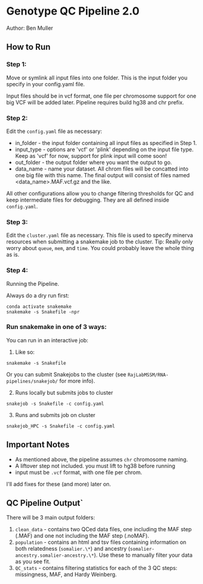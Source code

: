 # Genotype QC Pipeline 2.0

Author: Ben Muller

## How to Run
### Step 1:
Move or symlink all input files into one folder. This is the input folder you specify in your config.yaml file.

Input files should be in vcf format, one file per chromosome support for one big VCF will be added later. Pipeline requires build hg38 and chr prefix.

### Step 2:
Edit the `config.yaml` file as necessary: 
- in_folder - the input folder containing all input files as specified in Step 1.
- input_type - options are 'vcf' or 'plink' depending on the input file type. Keep as 'vcf' for now, support for plink input will come soon!
- out_folder - the output folder where you want the output to go.
- data_name - name your dataset. All chrom files will be concatted into one big file with this name. The final output will consist of files named <data_name>.MAF.vcf.gz and the like.

All other configurations allow you to change filtering thresholds for QC and keep intermediate files for debugging. They are all defined inside `config.yaml`.

### Step 3:
Edit the `cluster.yaml` file as necessary. This file is used to specify minerva resources when submitting a snakemake job to the cluster.
Tip: Really only worry about `queue`, `mem`, and `time`. You could probably leave the whole thing as is.

### Step 4:
Running the Pipeline.

Always do a dry run first:
```
conda activate snakemake
snakemake -s Snakefile -npr
```
### Run snakemake in one of 3 ways:

You can run in an interactive job:

1. Like so:
```
snakemake -s Snakefile
```
 Or you can submit Snakejobs to the cluster (see `RajLabMSSM/RNA-pipelines/snakejob/` for more info).

2. Runs locally but submits jobs to cluster
```
snakejob -s Snakefile -c config.yaml
```
3. Runs and submits job on cluster
```
snakejob_HPC -s Snakefile -c config.yaml
```

## Important Notes
- As mentioned above, the pipeline assumes `chr` chromosome naming.
- A liftover step not included. you must lift to hg38 before running
- input must be `.vcf` format, with one file per chrom.

I'll add fixes for these (and more) later on.

## QC Pipeline Output`
There will be 3 main output folders:

1. `clean_data` - contains two QCed data files, one including the MAF step (.MAF) and one not including the MAF step (.noMAF).
2. `population` - contains an html and tsv files containing information on both relatedness (`somalier.\*`) and ancestry (`somalier-ancestry.somalier-ancestry.\*`). Use these to manually filter your data as you see fit.
3. `QC_stats` - contains filtering statistics for each of the 3 QC steps: missingness, MAF, and Hardy Weinberg.



